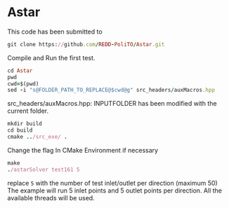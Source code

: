 # Astar

This code has been submitted to 
```rb
git clone https://github.com/REDD-PoliTO/Astar.git
```

Compile and Run the first test. 

```rb
cd Astar
pwd
cwd=$(pwd)
sed -i "s@FOLDER_PATH_TO_REPLACE@$cwd@g" src_headers/auxMacros.hpp
```
src_headers/auxMacros.hpp: INPUTFOLDER has been modified with the current folder.

```rb
mkdir build
cd build
cmake ../src_exe/ .
```
Change the flag In CMake Environment if necessary
```rb
make
./astarSolver test161 5
```

replace ``` 5 ``` with the number of test inlet/outlet per direction (maximum 50)
The example will run 5 inlet points and 5 outlet points per direction. All the available threads will be used.
